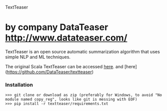 TextTeaser 

by company DataTeaser http://www.datateaser.com/ 
=============

TextTeaser is an open source automatic summarization algorithm that uses simple NLP and ML techniques.

The original Scala TextTeaser can be accessed [here](https://github.com/MojoJolo/textteaser). and [here] (https://github.com/DataTeaser/textteaser)

### Installation

    >>> git clone or download as zip (preferably for Windows, to avoid "No module named copy_reg", looks like git is messing with EOF)
    >>> pip install -r textteaser/requirements.txt

